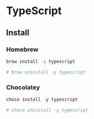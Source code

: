 # TypeScript

## Install

### Homebrew

```sh
brew install -y typescript

# brew uninstall -y typescript
```

### Chocolatey

```ps1
choco install -y typescript

# choco uninstall -y typescript
```
